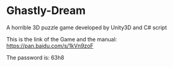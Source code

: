 # Ghastly-Dream
A horrible 3D puzzle game developed by Unity3D and C# script

This is the link of the Game and the manual: https://pan.baidu.com/s/1kVn9zoF

The password is: 63h8
